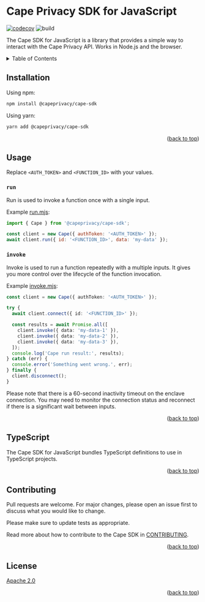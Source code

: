 # Cape Privacy SDK for JavaScript

[![codecov](https://codecov.io/gh/capeprivacy/cape-js/branch/main/graph/badge.svg?token=faHLjMR1MK)](https://codecov.io/gh/capeprivacy/cape-js) ![build](https://github.com/capeprivacy/cape-js/actions/workflows/test.yml/badge.svg)

The Cape SDK for JavaScript is a library that provides a simple way to interact with the Cape Privacy API. Works in Node.js and the browser.

<details>
  <summary>Table of Contents</summary>
  <ol>
    <li><a href="#installation">Installation</a></li>
    <li><a href="#usage">Usage</a></li>
    <li><a href="#typescript">TypeScript</a></li>
    <li><a href="#contributing">Contributing</a></li>
    <li><a href="#license">License</a></li>
  </ol>
</details>

## Installation

Using npm:

```bash
npm install @capeprivacy/cape-sdk
```

Using yarn:

```bash
yarn add @capeprivacy/cape-sdk
```

<p align="right">(<a href="#top">back to top</a>)</p>

## Usage

Replace `<AUTH_TOKEN>` and `<FUNCTION_ID>` with your values.

### `run`

Run is used to invoke a function once with a single input.

Example [run.mjs](https://github.com/capeprivacy/cape-js/tree/main/packages/cape/examples/run.mjs):

```js
import { Cape } from '@capeprivacy/cape-sdk';

const client = new Cape({ authToken: '<AUTH_TOKEN>' });
await client.run({ id: '<FUNCTION_ID>', data: 'my-data' });
```

### `invoke`

Invoke is used to run a function repeatedly with a multiple inputs. It gives you more control over the lifecycle of
the function invocation.

Example [invoke.mjs](https://github.com/capeprivacy/cape-js/tree/main/packages/cape/examples/invoke.mjs):

```ts
const client = new Cape({ authToken: '<AUTH_TOKEN>' });

try {
  await client.connect({ id: '<FUNCTION_ID>' });

  const results = await Promise.all([
    client.invoke({ data: 'my-data-1' }),
    client.invoke({ data: 'my-data-2' }),
    client.invoke({ data: 'my-data-3' }),
  ]);
  console.log('Cape run result:', results);
} catch (err) {
  console.error('Something went wrong.', err);
} finally {
  client.disconnect();
}
```

Please note that there is a 60-second inactivity timeout on the enclave connection. You may need to monitor the connection status and reconnect if there is a significant wait between inputs.

<p align="right">(<a href="#top">back to top</a>)</p>

## TypeScript

The Cape SDK for JavaScript bundles TypeScript definitions to use in TypeScript projects.

<p align="right">(<a href="#top">back to top</a>)</p>

## Contributing

Pull requests are welcome. For major changes, please open an issue first to discuss what you would like to change.

Please make sure to update tests as appropriate.

Read more about how to contribute to the Cape SDK in [CONTRIBUTING](./CONTRIBUTING.md).

<p align="right">(<a href="#top">back to top</a>)</p>

## License

[Apache 2.0](https://github.com/capeprivacy/cape-js/blob/main/LICENSE)

<p align="right">(<a href="#top">back to top</a>)</p>

